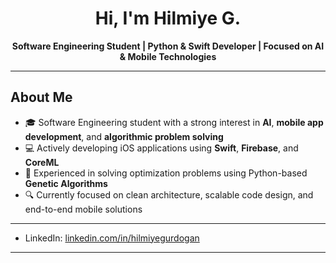 <h1 align="center">Hi, I'm Hilmiye G.</h1>

<p align="center">
  <strong>Software Engineering Student | Python & Swift Developer | Focused on AI & Mobile Technologies</strong>
</p>

---

##  About Me

- 🎓 Software Engineering student with a strong interest in **AI**, **mobile app development**, and **algorithmic problem solving**
- 💻 Actively developing iOS applications using **Swift**, **Firebase**, and **CoreML**
- 🧠 Experienced in solving optimization problems using Python-based **Genetic Algorithms**
- 🔍 Currently focused on clean architecture, scalable code design, and end-to-end mobile solutions


---
- LinkedIn: [linkedin.com/in/hilmiyegurdogan](https://www.linkedin.com/in/hilmiyegurdogan/)  

---
